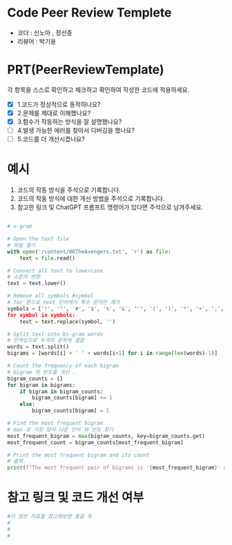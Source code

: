 # Code Peer Review Templete
- 코더 : 신노아 , 정선종
- 리뷰어 : 박기용


# PRT(PeerReviewTemplate)
각 항목을 스스로 확인하고 체크하고 확인하여 작성한 코드에 적용하세요.
- [x] 1.코드가 정상적으로 동작하나요?
- [x] 2.문제를 제대로 이해했나요?
- [x] 3.함수가 작동하는 방식을 잘 설명했나요?
- [ ] 4.발생 가능한 에러를 찾아서 디버깅을 했나요?
- [ ] 5.코드를 더 개선시켰나요?

# 예시
1. 코드의 작동 방식을 주석으로 기록합니다.
2. 코드의 작동 방식에 대한 개선 방법을 주석으로 기록합니다.
3. 참고한 링크 및 ChatGPT 프롬프트 명령어가 있다면 주석으로 남겨주세요.
```python

# n-gram

# Open the text file 
# 파일 열기
with open('/content/06TheAvengers.txt', 'r') as file:
    text = file.read()

# Convert all text to lowercase 
# 소문자 변환 
text = text.lower()

# Remove all symbols #symbol
# for 문으로 text 단어에서 특수 문자만 제거 
symbols = ['!', '"', '#', '$', '%', '&', "'", '(', ')', '*', '+', ',', '-', '.', '/', ':', ';', '<', '=', '>', '?', '@', '[', '\', ']', '^', '_', '`', '{', '|', '}', '~', '\n', '\t']
for symbol in symbols:
    text = text.replace(symbol, '')

# Split text into bi-gram words 
# 인덱싱으로 두개의 문자씩 결합
words = text.split()
bigrams = [words[i] + ' ' + words[i+1] for i in range(len(words)-1)]

# Count the frequency of each bigram
# bigram 의 빈도를 계산 .
bigram_counts = {}
for bigram in bigrams:
    if bigram in bigram_counts:
        bigram_counts[bigram] += 1
    else:
        bigram_counts[bigram] = 1

# Find the most frequent bigram
# max 로 가장 많이 나온 단어 와 빈도 찾기
most_frequent_bigram = max(bigram_counts, key=bigram_counts.get)
most_frequent_count = bigram_counts[most_frequent_bigram]

# Print the most frequent bigram and its count
# 출력.
print(f"The most frequent pair of bigrams is '{most_frequent_bigram}' with a count of {most_frequent_count}.")
```

# 참고 링크 및 코드 개선 여부
```python
#더 많은 자료를 참고해보면 좋을 듯
#
#
#
```
